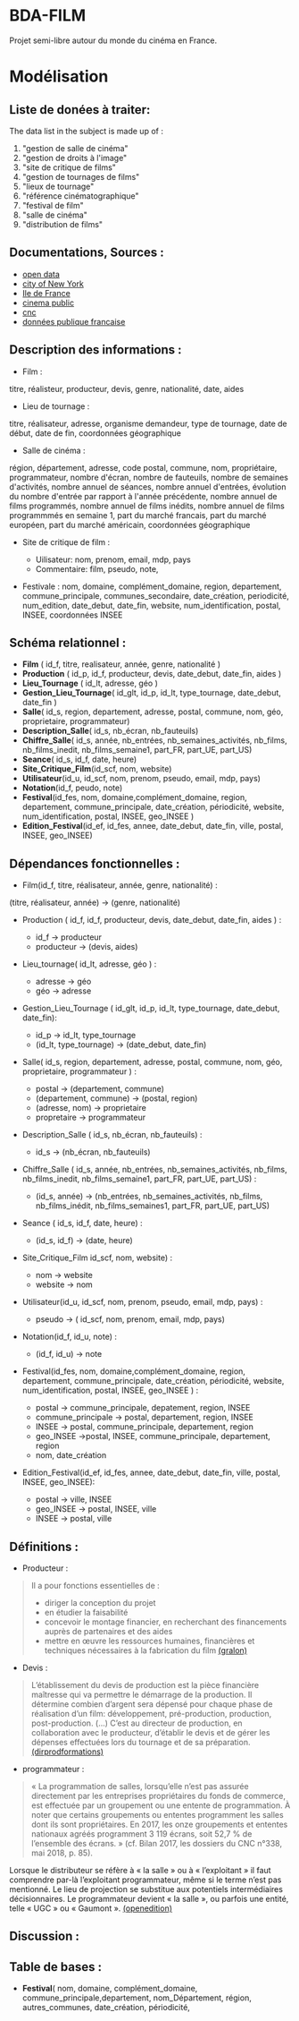 # BDA-FILM

Projet semi-libre autour du monde du cinéma en France.


# Modélisation

## Liste de donées à traiter:
	
The data list in the subject is made up of :

1.   "gestion de salle de cinéma"
2.   "gestion de droits à l'image"
3.   "site de critique de films"
4.   "gestion de tournages de films"
5.   "lieux de tournage"
6.   "référence cinématographique"
7.   "festival de film"
8.   "salle de cinéma"
9.   "distribution de films"

## Documentations, Sources :

 * [open data](https://opendata.paris.fr/explore/dataset/tournagesdefilmsparis2011/information/)
 * [city of New York](https://data.cityofnewyork.us/browse?Dataset-Information_Agency=Office+of+Film%2C+Theatre%2C+and+Broadcasting+%28FILM%29)
 * [Ile de France](https://data.iledefrance.fr/explore/dataset/les_salles_de_cinemas_en_ile-de-france/information/)
 * [cinema public](https://cinema-public.opendatasoft.com/explore/)
 * [cnc](https://www.cnc.fr/professionnels/etudes-et-rapports/statistiques/opendata)
 * [données publique francaise](https://www.data.gouv.fr/fr/organizations/centre-national-du-cinema-et-de-l-image-animee/)


## Description des informations :

* Film :

titre, réalisteur, producteur, devis, genre, nationalité, date, aides

* Lieu de tournage :

titre, réalisateur, adresse, organisme demandeur, type de tournage, date de début, date de fin, coordonnées géographique

* Salle de cinéma :

région, département, adresse, code postal, commune, nom, propriétaire, programmateur,  nombre d'écran, nombre de fauteuils, nombre de semaines d'activités, nombre annuel de séances, nombre annuel d'entrées, évolution du nombre d'entrée par rapport à l'année précédente,  nombre annuel de films programmés, nombre annuel de films inédits, nombre annuel de films programmmés en semaine 1, part du marché francais, part du marché européen, part du marché américain, coordonnées géographique 

* Site de critique de film :
	* Uilisateur: nom, prenom, email, mdp, pays
	* Commentaire: film, pseudo, note, 
	
* Festivale :
nom, domaine, complément_domaine, region, departement, commune_principale, communes_secondaire, date_création, periodicité, num_edition, date_debut, date_fin, website, num_identification, postal, INSEE, coordonnées INSEE

## Schéma relationnel :

* **Film** ( id_f, titre, realisateur, année, genre, nationalité )
* **Production** ( id_p, id_f, producteur, devis, date_debut, date_fin, aides )
* **Lieu_Tournage** ( id_lt, adresse, géo )
* **Gestion_Lieu_Tournage**( id_glt, id_p, id_lt, type_tournage, date_debut, date_fin )
* **Salle**( id_s, region, departement, adresse, postal, commune, nom, géo, proprietaire, programmateur)
* **Description_Salle**( id_s, nb_écran, nb_fauteuils)
* **Chiffre_Salle**( id_s, année, nb_entrées, nb_semaines_activités, nb_films, nb_films_inedit, nb_films_semaine1, part_FR, part_UE, part_US)
 * **Seance**( id_s, id_f, date, heure)
 * **Site_Critique_Film**(id_scf, nom, website)
 * **Utilisateur**(id_u, id_scf, nom, prenom, pseudo, email, mdp, pays)
 * **Notation**(id_f, peudo, note)
 * **Festival**(id_fes, nom, domaine,complément_domaine, region, departement, commune_principale, date_création, périodicité, website, num_identification, postal, INSEE, geo_INSEE )
 * **Edition_Festival**(id_ef, id_fes, annee,  date_debut, date_fin, ville, postal, INSEE, geo_INSEE)
 
 
## Dépendances fonctionnelles :

* Film(id_f, titre, réalisateur, année, genre, nationalité) :

(titre, réalisateur, année)  -> (genre, nationalité)
 
* Production (  id_f, id_f, producteur, devis, date_debut, date_fin, aides ) :

	* id_f -> producteur
	* producteur -> (devis, aides)

* Lieu_tournage( id_lt, adresse, géo ) :

	* adresse -> géo
	* géo -> adresse

* Gestion_Lieu_Tournage ( id_glt, id_p, id_lt, type_tournage, date_debut, date_fin):

	* id_p -> id_lt, type_tournage
	* (id_lt, type_tournage) -> (date_debut, date_fin)

* Salle( id_s, region, departement, adresse, postal, commune, nom, géo, proprietaire, programmateur ) :

	* postal -> (departement, commune)
	* (departement, commune) -> (postal, region)
	* (adresse, nom) -> proprietaire
	* propretaire -> programmateur

* Description_Salle ( id_s, nb_écran, nb_fauteuils) :

	* id_s -> (nb_écran, nb_fauteuils)

* Chiffre_Salle ( id_s, année, nb_entrées, nb_semaines_activités, nb_films, nb_films_inedit, nb_films_semaine1, part_FR, part_UE, part_US) :

	* (id_s, année) -> (nb_entrées, nb_semaines_activités, nb_films, nb_films_inédit, nb_films_semaines1, part_FR, part_UE, part_US)

* Seance ( id_s, id_f, date, heure) :

	* (id_s, id_f) -> (date, heure)
	
* Site_Critique_Film id_scf, nom, website) :

	* nom -> website
	* website -> nom
	
* Utilisateur(id_u, id_scf, nom, prenom, pseudo, email, mdp, pays) :

	* pseudo -> ( id_scf, nom, prenom, email, mdp, pays)
	
 * Notation(id_f, id_u, note) :
 
 	* (id_f, id_u) -> note
 
 * Festival(id_fes, nom, domaine,complément_domaine, region, departement, commune_principale, date_création, périodicité, website, num_identification, postal, INSEE, geo_INSEE ) :
 
 	* postal -> commune_principale, depatement, region, INSEE
 	* commune_principale -> postal,  departement, region, INSEE
 	* INSEE -> postal, commune_principale, departement, region
 	* geo_INSEE ->postal, INSEE, commune_principale, departement, region
 	* nom, date_création
 	
 * Edition_Festival(id_ef, id_fes, annee,  date_debut, date_fin, ville, postal, INSEE, geo_INSEE):
 
 	* postal -> ville, INSEE
 	* geo_INSEE -> postal, INSEE, ville
 	* INSEE -> postal, ville
 	

## Définitions :

* Producteur :
> Il a pour fonctions essentielles de :
>  - diriger la conception du projet
>  - en étudier la faisabilité
>  - concevoir le montage financier, en recherchant des financements auprès de partenaires et des aides
>  - mettre en œuvre les ressources humaines, financières et techniques nécessaires à la fabrication du film
> [(gralon)](https://www.gralon.net/articles/art-et-culture/cinema/article-le-producteur---role-et-fonctions-1495.htm)


  	
* Devis :
> L’établissement du devis de production est la pièce financière maîtresse qui va permettre le démarrage de la production.
Il détermine combien d’argent sera dépensé pour chaque phase de réalisation d’un film: développement, pré-production, production, post-production.
(...)
C’est au directeur de production, en collaboration avec le producteur, d’établir le devis et de gérer les dépenses effectuées lors du tournage et de sa préparation.
> [(dirprodformations)](https://dirprodformations.fr/devis-production-cinema/) 



* programmateur :
> « La programmation de salles, lorsqu’elle n’est pas assurée directement par les entreprises propriétaires du fonds de commerce, est effectuée par un groupement ou une entente de programmation. À noter que certains groupements ou ententes programment les salles dont ils sont propriétaires. En 2017, les onze groupements et ententes nationaux agréés programment 3 119 écrans, soit 52,7 % de l’ensemble des écrans. » (cf. Bilan 2017, les dossiers du CNC n°338, mai 2018, p. 85).
 >
 Lorsque le distributeur se réfère à « la salle » ou à « l’exploitant » il faut comprendre par-là l’exploitant programmateur, même si le terme n’est pas mentionné. Le lieu de projection se substitue aux potentiels intermédiaires décisionnaires. Le programmateur devient « la salle », ou parfois une entité, telle « UGC » ou « Gaumont ». 
[(openedition)](https://journals.openedition.org/entrelacs/4204) 






## Discussion :

## Table de bases :

* **Festival**( nom, domaine, complément_domaine, commune_principale,departement, nom_Département, région, autres_communes, date_création, périodicité, 






































